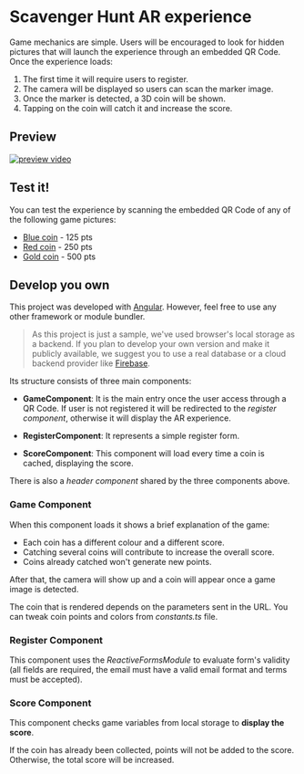 # Scavenger Hunt AR experience



Game mechanics are simple. Users will be encouraged to look for hidden pictures that will launch the experience through an embedded QR Code. Once the experience loads:

1. The first time it will require users to register.
2. The camera will be displayed so users can scan the marker image.
3. Once the marker is detected, a 3D coin will be shown.
4. Tapping on the coin will catch it and increase the score.

## Preview

[![preview video](https://img.youtube.com/vi/vtFYV-3ONxo/0.jpg)](https://www.youtube.com/watch?v=vtFYV-3ONxo "Onirix Scavenger Hunt")

## Test it!

You can test the experience by scanning the embedded QR Code of any of the following game pictures:

- [Blue coin](https://scavenger-hunt.onirix.com/sh-blue.png) - 125 pts
- [Red coin](https://scavenger-hunt.onirix.com/sh-red.png) - 250 pts
- [Gold coin](https://scavenger-hunt.onirix.com/sh-gold.png) - 500 pts

## Develop you own

This project was developed with [Angular](https://angular.io/). However, feel free to use any other framework or module bundler.

>As this project is just a sample, we've used browser's local storage as a backend. If you plan to develop your own version and make it publicly available, we suggest you to use a real database or a cloud backend provider like [Firebase](https://firebase.google.com/). 

Its structure consists of three main components:

* **GameComponent**: It is the main entry once the user access through a QR Code. If user is not registered it will be redirected to the *register component*, otherwise it will display the AR experience.

* **RegisterComponent**: It represents a simple register form.

* **ScoreComponent**: This component will load every time a coin is cached, displaying the score.

There is also a *header component* shared by the three components above.

### Game Component

When this component loads it shows a brief explanation of the game:

- Each coin has a different colour and a different score.
- Catching several coins will contribute to increase the overall score.
- Coins already catched won't generate new points.

After that, the camera will show up and a coin will appear once a game image is detected.

The coin that is rendered depends on the parameters sent in the URL. You can tweak coin points and colors from *constants.ts* file. 

### Register Component

This component uses the *ReactiveFormsModule* to evaluate form's validity (all fields are required, the email must have a valid email format and terms must be accepted).

### Score Component

This component checks game variables from local storage to **display the score**. 

If the coin has already been collected, points will not be added to the score. Otherwise, the total score will be increased.

